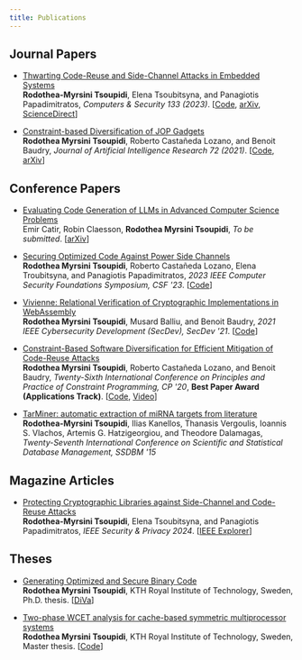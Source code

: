 ```yaml
---
title: Publications
---
```


## Journal Papers

* [Thwarting Code-Reuse and Side-Channel Attacks in Embedded Systems](publications/cose23.pdf)<br>
**Rodothea-Myrsini Tsoupidi**, Elena Tsoubitsyna, and Panagiotis Papadimitratos,
_Computers & Security 133 (2023)_.
\[[Code](https://github.com/romits800/secdivcon_experiments), [arXiv](https://arxiv.org/abs/2304.13458), [ScienceDirect](https://www.sciencedirect.com/science/article/pii/S0167404823003152)\]

* [Constraint-based Diversification of JOP Gadgets](publications/jair21.pdf)<br> 
**Rodothea Myrsini Tsoupidi**, Roberto Castañeda Lozano, and Benoit Baudry,
_Journal of Artificial Intelligence Research 72 (2021)_.
\[[Code](https://github.com/romits800/divCon), [arXiv](https://arxiv.org/abs/2111.09934)\]


## Conference Papers
* [Evaluating Code Generation of LLMs in Advanced Computer Science Problems](publications/aied2025.pdf)<br> 
Emir Catir, Robin Claesson, **Rodothea Myrsini Tsoupidi**,
_To be submitted_.
\[[arXiv](https://arxiv.org/abs/2504.14964)\]

* [Securing Optimized Code Against Power Side Channels](publications/secconcg.pdf)<br> 
**Rodothea Myrsini Tsoupidi**, Roberto Castañeda Lozano, Elena Troubitsyna, and Panagiotis Papadimitratos,
_2023 IEEE Computer Security Foundations Symposium, CSF '23_.
\[[Code](https://github.com/romits800/seccon_experiments)\]

* [Vivienne: Relational Verification of Cryptographic Implementations in WebAssembly](publications/secdev21.pdf)<br> 
**Rodothea Myrsini Tsoupidi**, Musard Balliu, and Benoit Baudry,
_2021 IEEE Cybersecurity Development (SecDev), SecDev '21_.
\[[Code](https://github.com/romits800/Vivienne_eval)\]

* [Constraint-Based Software Diversification for Efficient Mitigation of Code-Reuse Attacks](publications/cp_paper.pdf)<br> 
**Rodothea Myrsini Tsoupidi**, Roberto Castañeda Lozano, and Benoit Baudry,
_Twenty-Sixth International Conference on Principles and Practice of Constraint Programming, CP '20_, **Best Paper Award (Applications Track)**.
\[[Code](https://github.com/romits800/divCon), [Video](https://www.youtube.com/watch?v=qnkFGKo1I6c)\]

* [TarMiner: automatic extraction of miRNA targets from literature](publications/tarminer.pdf)<br>
**Rodothea-Myrsini Tsoupidi**, Ilias Kanellos, Thanasis Vergoulis, Ioannis S. Vlachos, Artemis G. Hatzigeorgiou, and Theodore Dalamagas,
_Twenty-Seventh International Conference on Scientific and Statistical Database Management, SSDBM '15_


## Magazine Articles
* [Protecting Cryptographic Libraries against Side-Channel and Code-Reuse Attacks](publications/spmag24.pdf)<br>
**Rodothea-Myrsini Tsoupidi**, Elena Tsoubitsyna, and Panagiotis Papadimitratos,
_IEEE Security & Privacy 2024_.
\[[IEEE Explorer](https://ieeexplore.ieee.org/stamp/stamp.jsp?arnumber=10790874)\]


## Theses
* [Generating Optimized and Secure Binary Code](publications/kappa.pdf)<br>
**Rodothea Myrsini Tsoupidi**, KTH Royal Institute of Technology, Sweden, Ph.D. thesis.
\[[DiVa](https://www.diva-portal.org/smash/record.jsf?pid=diva2%3A1756115)\]

* [Two-phase WCET analysis for cache-based symmetric multiprocessor systems](publications/msc_thesis.pdf)<br>
**Rodothea Myrsini Tsoupidi**, KTH Royal Institute of Technology, Sweden, Master thesis.
\[[Code](https://github.com/david-broman/kta)\]

